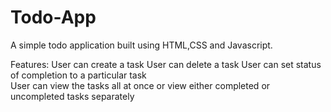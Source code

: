 # Todo-App

A simple todo application built using HTML,CSS and Javascript.

Features:
    User can create a task 
    User can delete a task
    User can set status of completion to a particular task  
    User can view the tasks all at once or view either completed or uncompleted tasks separately
